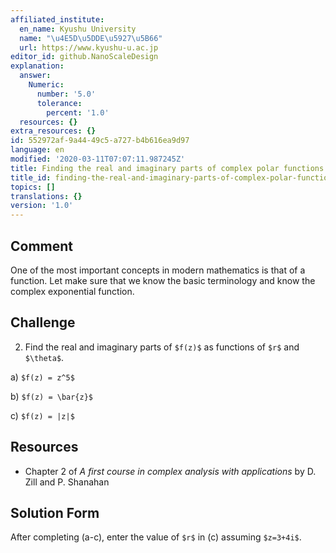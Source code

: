 ```yaml
---
affiliated_institute:
  en_name: Kyushu University
  name: "\u4E5D\u5DDE\u5927\u5B66"
  url: https://www.kyushu-u.ac.jp
editor_id: github.NanoScaleDesign
explanation:
  answer:
    Numeric:
      number: '5.0'
      tolerance:
        percent: '1.0'
  resources: {}
extra_resources: {}
id: 552972af-9a44-49c5-a727-b4b616ea9d97
language: en
modified: '2020-03-11T07:07:11.987245Z'
title: Finding the real and imaginary parts of complex polar functions
title_id: finding-the-real-and-imaginary-parts-of-complex-polar-functions
topics: []
translations: {}
version: '1.0'
---
```


## Comment

One of the most important concepts in modern mathematics is that of a function.
Let make sure that we know the basic terminology and know the complex exponential function.

## Challenge
2. Find the real and imaginary parts of `$f(z)$` as functions of `$r$` and `$\theta$`.

a) `$f(z) = z^5$`
    
b) `$f(z) = \bar{z}$`
    
c) `$f(z) = |z|$`

## Resources
    
- Chapter 2 of *A first course in complex analysis with applications* by D. Zill and P. Shanahan


## Solution Form
After completing (a-c), enter the value of `$r$` in (c) assuming `$z=3+4i$`.
